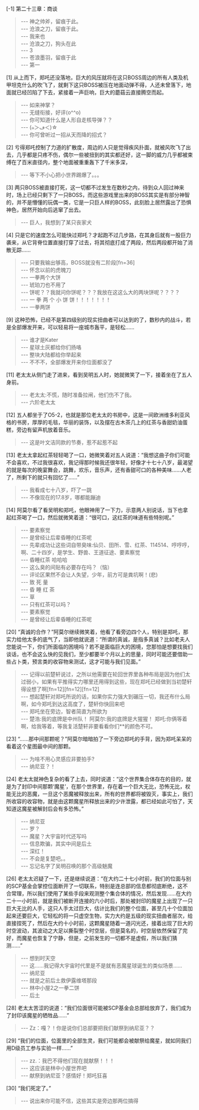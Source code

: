
[-1] 第二十三章：商谈
>--- 神之帅斧，留痕于此。<br>
>--- 沧浪之刀，留痕于此。<br>
>--- 我来也<br>
>--- 沧浪之刀，狗头在此<br>
>--- 3<br>
>--- 苍浪墨羽，留痕于此<br>
>--- 第一<br>

[1] 从上而下，郑吒还没落地，巨大的风压就将在这只BOSS周边的所有人类及机甲坦克什么的吹飞了，就剩下这只BOSS被压在地面动弹不得，人还未曾落下，地面就已经凹陷了下去，紧接着一声巨响，巨大的蘑菇云直接腾空而起。
>--- 如来神掌？<br>
>--- 无缝衔接，好评(o^^o)<br>
>--- 你可知道什么是人形自走核导弹？？<br>
>--- (๑＞ڡ＜)☆<br>
>--- 你可曾听过一招从天而降的招式？<br>

[2] 亏得郑吒控制了力道的扩散度，周边的人只是觉得疾风扑面，就被风吹飞了出去，几乎都是只疼不伤，偶尔一些被扭到的其实都还好，这一脚的威力几乎都被束缚在了百米直径内，整个地面被重重轰下了千米多深，
>--- 等下不小心把小世界踢爆了。。。<br>

[3] 两只BOSS被直接打死，这一切都不过发生在数秒之内，待到众人回过神来时，场上已经只剩下了一只BOSS，而这些游戏里出来的BOSS其实是有部分神智的，并不是懵懂的玩偶一类，它是一只巨人样的BOSS，此刻脸上居然露出了恐惧神色，居然开始向后逃窜了出去。
>--- 巨人，我想到了某只丧家犬<br>

[4] 只是它的速度怎么可能快过郑吒？才起跑不过几步路，在其身后就有一股巨力袭来，从它背脊位置直接打穿了过去，将其彻底打成了两段，然后两段都开始了消散无踪……
>--- 只要我输出够高，BOSS就没有二阶段[fn=36]<br>
>--- 怀念以前的虎魄刀<br>
>--- 一拳两个大饼<br>
>--- 琥珀刀也不用了<br>
>--- 饼呢？？我就问你饼呢？？？我放在这这么大的两块饼呢？？？？<br>
>--- 一 拳 两 个 小 饼 饼！！！！！！！<br>
>--- 一拳两饼<br>

[9] 这种恐怖，已经不是第四级别的现实扭曲者可以达到的了，数秒内的战斗，若是全部爆发开来，可以轻易将一座城市轰平，是轻松……
>--- 谁才是Kater<br>
>--- 星球土灰都给你们扬咯<br>
>--- 整块大陆都给你举起来<br>
>--- 不不不，全部爆发开来你位面都没了<br>

[11] 老太太从侧门走了进来，看到吴明五人时，她就微笑了一下，接着坐在了五人身前。
>--- 老太太:不慌，随时准备拉闸，他们伤不了我。<br>
>--- 六阶老太太<br>

[12] 五人都坐于了O5-2，也就是那位老太太的书房中，这是一间欧洲维多利亚风格的书房，厚厚的毛毯，华丽的装饰，以及摆在古木茶几上的红茶与香甜奶油蛋糕，旁边有留声机放着音乐。
>--- 这是叶文洁同款的节奏，惹不起惹不起<br>

[13] 老太太拿起红茶轻轻喝了一口，她微笑着对五人说道：“我想这曲子你们可能不会喜欢，不过我很喜欢，我记得那时候我还很年轻，好像才十七十八岁，最渴望的就是每次的晚宴舞会，跳舞，欢乐，音乐声，还有香甜可口的各种美味……人老了，所剩下的就只有回忆了……”
>--- 我看成七十八岁，吓了一跳<br>
>--- 不像现在的17.8岁，哪都能蹦迪<br>

[14] 阿莫尔看了看吴明和郑吒，他眼神用了一下力，示意两人别说话，当下也拿起红茶喝了一口，然后就微笑着道：“很可口，这红茶的味道有些特别呢。”
>--- 要素察觉<br>
>--- 是曾经让后辈昏睡的红茶呢<br>
>--- 先辈成功让这些词自带臭味:仙贝、田所、雪、红茶、114514、哼哼哼，啊、二十四岁，是学生、野兽、王道征途、要素察觉<br>
>--- 昏睡红茶 哈哈哈<br>
>--- 这么臭的间贴有必要存在吗？（恼）<br>
>--- 评论区果然不会让人失望，少年，前方可是粪坑啊！(悲)<br>
>--- 致 死 量<br>
>--- 昏   睡   红   茶<br>
>--- 草<br>
>--- 只有红茶可以吗？<br>
>--- 要素察觉<br>
>--- 是曾经让后辈昏睡的红茶呢<br>

[20] “真诚的合作？”阿莫尔继续微笑着，他看了看旁边四个人，特别是郑吒，那实力给他太多的底气了，当即他就说道：“所谓的真诚，是指多真诚？比如老夫人您能说一下，你们所面临的困境吗？若不是面临巨大的困境，您那怕是想要找我们谈话，也不会这么快的见我们，至少都要半个月以上的思量，同时可能还要借助一些占卜类，预言类的收容物来测试，这才可能与我们见面。”
>--- 记得以前楚轩说过，之所以他需要在轮回世界里各种布局是因为他们太过弱小，如果有平推得实力哪里还用得到这些，现在郑吒已经做到当初楚轩得设想了啊[fn=12][fn=12][fn=12]<br>
>--- 想起楚轩对郑吒所说的话，如果你实力强大到碾压一切，我还布什么局啊，如今郑吒到达这高度了，楚轩你快回来吧<br>
>--- 郑吒坐在旁边，智者简直为所欲为<br>
>--- 楚浩:我的底牌是中州队！
阿莫尔:我的底牌是大猩猩！
郑吒:你俩等着啊，给我等着，等我复活楚轩非要看看你们**的颜色不可。<br>

[23] “……那中间那颗呢？”阿莫尔暗暗拍了一下旁边郑吒的手背，因为郑吒呆呆的看着这个星图最中间的那颗。
>--- 为啥不用心灵感应非要拍手?<br>
>--- 纳尼亚？！<br>

[24] 老太太就神色复杂的看了上去，同时说道：“这个世界集合体存在的目的，就是为了封印中间那颗‘魔星’，在那个世界里，存在着一个巨大无比，恐怖无比，权能无比的恶魔，一旦这个恶魔被释放出来，所有的世界都将被毁灭，事实上，我们所收容的收容物，就是由这颗魔星所释放出来的少许泄露，都已经如此可怕了，天知道这魔星被解封后会有多恐怖。”
>--- 纳尼亚<br>
>--- 罗？<br>
>--- 魔星？大宇宙时代还写吗<br>
>--- 信息欺骗，其实中间是后土<br>
>--- 深红！<br>
>--- 不会是复楚吧。。<br>
>--- 忘记名字了吴明召唤的那个高级魅魔<br>

[26] 老太太迟疑了一下，还是继续说道：“在大约二十七小时前，我们的位面与别的SCP基金会掌控位面断开了一切联系，特别是连总部的信息都彻底断绝，这不合常理，所以我们使用了某些手段来观测整个集合体的情况，然后发现……在大约二十一小时前，就是我们被断开连接的六小时后，那处被封印的魔星上出现了一只巨大无比的人手，这只人手太过巨大，估计比我们的整个位面，甚至几十个位面加起来还要巨大，它轻松的将一只虚空生物，实力大约是五级的现实扭曲者层次，给直接捏死了，然后在大约十小时前，这颗魔星随着一道闪光还，接着出现了巨大的时空波动，其波动之大足以撕裂整个时空层，但是莫名的，时空层依然保留了完好，而魔星也恢复了宁静，但是，之前发生的一切都不是虚假，所以我们猜测……”
>--- 想到时天空<br>
>--- 这……我记得大宇宙时代里是不是就有恶魔星球诞生的类似场景……<br>
>--- 纳尼亚<br>
>--- 就是之前后土救伊露维塔那段<br>
>--- 林中小屋2之一拳二饼<br>
>--- 后土<br>

[28] 老太太苦涩的说道：“我们位面很可能被SCP基金会总部给放弃了，我们成为了封印该魔星的牺牲品……”
>--- Zz：嘎？！你是说你们总部要把我们献祭到纳尼亚？？<br>

[29] “我们的位面，位面里的全部生灵，我们可能都会被献祭给魔星，就如同我们用D级员工参与实验一样……”
>--- zz.：我巴不得他们现在就献祭！！！<br>
>--- 这应该是林中小屋世界吧<br>
>--- 献祭到纳尼亚？感情好！郑吒狂喜<br>

[30] “我们死定了。”
>--- 说出来你可能不信，这些其实是旁边那两位搞得<br>

